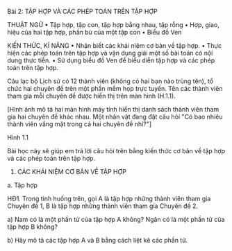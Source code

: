 Bài 2: TẬP HỢP VÀ CÁC PHÉP TOÁN TRÊN TẬP HỢP

THUẬT NGỮ
• Tập hợp, tập con, tập hợp bằng nhau, tập rỗng
• Hợp, giao, hiệu của hai tập hợp, phần bù của một tập con
• Biểu đồ Ven

KIẾN THỨC, KĨ NĂNG
• Nhận biết các khái niệm cơ bản về tập hợp.
• Thực hiện các phép toán trên tập hợp và vận dụng giải một số bài toán có nội dung thực tiễn.
• Sử dụng biểu đồ Ven để biểu diễn tập hợp và các phép toán trên tập hợp.

Câu lạc bộ Lịch sử có 12 thành viên (không có hai bạn nào trùng tên), tổ chức hai chuyên đề trên một phần mềm họp trực tuyến. Tên các thành viên tham gia mỗi chuyên đề được hiển thị trên màn hình (H.1.1).

[Hình ảnh mô tả hai màn hình máy tính hiển thị danh sách thành viên tham gia hai chuyên đề khác nhau. Một nhân vật đang đặt câu hỏi "Có bao nhiêu thành viên vắng mặt trong cả hai chuyên đề nhỉ?"]

Hình 1.1

Bài học này sẽ giúp em trả lời câu hỏi trên bằng kiến thức cơ bản về tập hợp và các phép toán trên tập hợp.

1. CÁC KHÁI NIỆM CƠ BẢN VỀ TẬP HỢP

a. Tập hợp

HĐ1. Trong tình huống trên, gọi A là tập hợp những thành viên tham gia Chuyên đề 1, B là tập hợp những thành viên tham gia Chuyên đề 2.

a) Nam có là một phần tử của tập hợp A không? Ngân có là một phần tử của tập hợp B không?

b) Hãy mô tả các tập hợp A và B bằng cách liệt kê các phần tử.